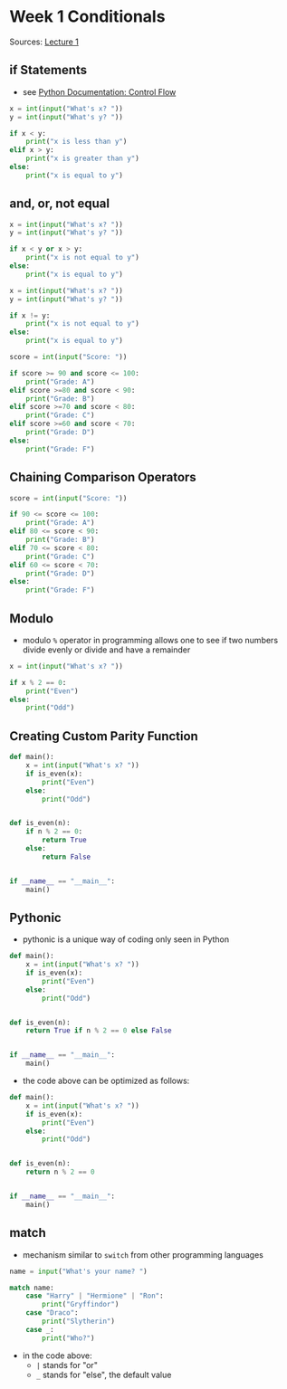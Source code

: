 # Week 1 Conditionals

Sources: [Lecture 1](https://cs50.harvard.edu/python/2022/notes/1/)

## if Statements

- see [Python Documentation: Control Flow](https://docs.python.org/3/tutorial/controlflow.html)

```python
x = int(input("What's x? "))
y = int(input("What's y? "))

if x < y:
	print("x is less than y")
elif x > y:
	print("x is greater than y")
else:
	print("x is equal to y")
```

## and, or, not equal

```python
x = int(input("What's x? "))
y = int(input("What's y? "))

if x < y or x > y:
	print("x is not equal to y")
else:
	print("x is equal to y")
```

```python
x = int(input("What's x? "))
y = int(input("What's y? "))

if x != y:
	print("x is not equal to y")
else:
	print("x is equal to y")
```

```python
score = int(input("Score: "))

if score >= 90 and score <= 100:
	print("Grade: A")
elif score >=80 and score < 90:
	print("Grade: B")
elif score >=70 and score < 80:
	print("Grade: C")
elif score >=60 and score < 70:
	print("Grade: D")
else:
	print("Grade: F")
```

## Chaining Comparison Operators

```python
score = int(input("Score: "))

if 90 <= score <= 100:
	print("Grade: A")
elif 80 <= score < 90:
	print("Grade: B")
elif 70 <= score < 80:
	print("Grade: C")
elif 60 <= score < 70:
	print("Grade: D")
else:
	print("Grade: F")
```

## Modulo

- modulo `%` operator in programming allows one to see if two numbers divide evenly or divide and have a remainder

```python
x = int(input("What's x? "))

if x % 2 == 0:
	print("Even")
else:
	print("Odd")
```

## Creating Custom Parity Function

```python
def main():
	x = int(input("What's x? "))
	if is_even(x):
		print("Even")
	else:
		print("Odd")


def is_even(n):
	if n % 2 == 0:
		return True
	else:
		return False


if __name__ == "__main__":
	main()
```

## Pythonic

- pythonic is a unique way of coding only seen in Python

```python
def main():
	x = int(input("What's x? "))
	if is_even(x):
		print("Even")
	else:
		print("Odd")


def is_even(n):
	return True if n % 2 == 0 else False


if __name__ == "__main__":
	main()
```

- the code above can be optimized as follows:

```python
def main():
	x = int(input("What's x? "))
	if is_even(x):
		print("Even")
	else:
		print("Odd")


def is_even(n):
	return n % 2 == 0


if __name__ == "__main__":
	main()
```

## match

- mechanism similar to `switch` from other programming languages

```python
name = input("What's your name? ")

match name: 
	case "Harry" | "Hermione" | "Ron":
		print("Gryffindor")
	case "Draco":
		print("Slytherin")
	case _:
		print("Who?")
```

- in the code above:
	- `|` stands for "or"
	- `_` stands for "else", the default value
